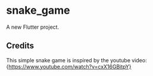 # snake_game

A new Flutter project.

## Credits

This simple snake game is inspired by the youtube video:
{https://www.youtube.com/watch?v=cxX16GBitpY}
